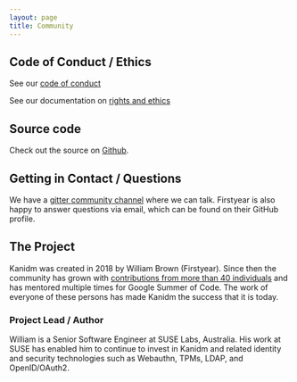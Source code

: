 ```yaml
---
layout: page
title: Community
---
```


## Code of Conduct / Ethics

See our [code of conduct](https://github.com/kanidm/kanidm/blob/master/CODE_OF_CONDUCT.md)

See our documentation on [rights and ethics](https://kanidm.github.io/kanidm/master/developers/developer_ethics.html)

## Source code

Check out the source on [Github](https://github.com/kanidm/).

## Getting in Contact / Questions

We have a [gitter community channel](https://app.gitter.im/#/room/#kanidm_community:gitter.im) where we can talk.
Firstyear is also happy to answer questions via email, which can be found on their GitHub profile.

## The Project

Kanidm was created in 2018 by William Brown (Firstyear). Since then the community has grown with
[contributions from more than 40 individuals](https://github.com/kanidm/kanidm/blob/master/CONTRIBUTORS.md) and has
mentored multiple times for Google Summer of Code. The work of everyone of these persons has made Kanidm the success
that it is today.

### Project Lead / Author

William is a Senior Software Engineer at SUSE Labs, Australia. His work at SUSE has enabled him to continue to invest in
Kanidm and related identity and security technologies such as Webauthn, TPMs, LDAP, and OpenID/OAuth2.
